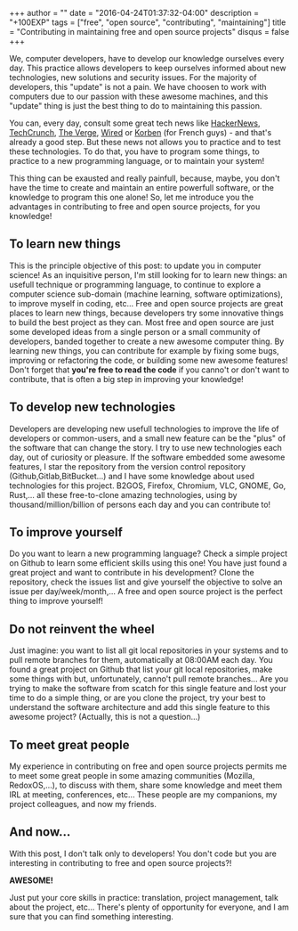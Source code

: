 +++
author = ""
date = "2016-04-24T01:37:32-04:00"
description = "+100EXP"
tags = ["free", "open source", "contributing", "maintaining"]
title = "Contributing in maintaining free and open source projects"
disqus = false
+++

We, computer developers, have to develop our knowledge ourselves every day.
This practice allows developers to keep ourselves informed about new technologies, new solutions and security issues.
For the majority of developers, this "update" is not a pain.
We have choosen to work with computers due to our passion with these awesome machines, and this "update" thing is just the best thing to do to maintaining this passion.

You can, every day, consult some great tech news like [HackerNews](http://thehackernews.com/), [TechCrunch](http://techcrunch.com/), [The Verge](http://www.theverge.com/tech), [Wired](http://www.wired.co.uk/news) or [Korben](http://korben.info/) (for French guys) - and that's already a good step.
But these news not allows you to practice and to test these technologies.
To do that, you have to program some things, to practice to a new programming language, or to maintain your system!

This thing can be exausted and really painfull, because, maybe, you don't have the time to create and maintain an entire powerfull software, or the knowledge to program this one alone!
So, let me introduce you the advantages in contributing to free and open source projects, for you knowledge!

## To learn new things
This is the principle objective of this post: to update you in computer science!
As an inquisitive person, I'm still looking for to learn new things: an usefull technique or programming language, to continue to explore a computer science sub-domain (machine learning, software optimizations), to improve myself in coding, etc...
Free and open source projects are great places to learn new things, because developers try some innovative things to build the best project as they can.
Most free and open source are just some developed ideas from a single person or a small community of developers, banded together to create a new awesome computer thing.
By learning new things, you can contribute for example by fixing some bugs, improving or refactoring the code, or building some new awesome features!
Don't forget that **you're free to read the code** if you canno't or don't want to contribute, that is often a big step in improving your knowledge!

## To develop new technologies
Developers are developing new usefull technologies to improve the life of developers or common-users, and a small new feature can be the "plus" of the software that can change the story.
I try to use new technologies each day, out of curiosity or pleasure.
If the software embedded some awesome features, I star the repository from the version control repository (Github,Gitlab,BitBucket...) and I have some knowledge about used technologies for this project.
B2GOS, Firefox, Chromium, VLC, GNOME, Go, Rust,... all these free-to-clone amazing technologies, using by thousand/million/billion of persons each day and you can contribute to!

## To improve yourself
Do you want to learn a new programming language? Check a simple project on Github to learn some efficient skills using this one!
You have just found a great project and want to contribute in his development? Clone the repository, check the issues list and give yourself the objective to solve an issue per day/week/month,...
A free and open source project is the perfect thing to improve yourself!

## Do not reinvent the wheel
Just imagine: you want to list all git local repositories in your systems and to pull remote branches for them, automatically at 08:00AM each day. You found a great project on Github that list your git local repositories, make some things with but, unfortunately, canno't pull remote branches...
Are you trying to make the software from scatch for this single feature and lost your time to do a simple thing, or are you clone the project, try your best to understand the software architecture and add this single feature to this awesome project?
(Actually, this is not a question...)

## To meet great people
My experience in contributing on free and open source projects permits me to meet some great people in some amazing communities (Mozilla, RedoxOS,...), to discuss with them, share some knowledge and meet them IRL at meeting, conferences, etc...
These people are my companions, my project colleagues, and now my friends.

## And now...

With this post, I don't talk only to developers!
You don't code but you are interesting in contributing to free and open source projects?!

**AWESOME!**

Just put your core skills in practice: translation, project management, talk about the project, etc...
There's plenty of opportunity for everyone, and I am sure that you can find something interesting.
